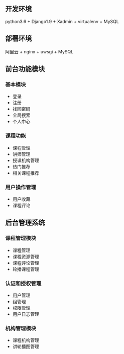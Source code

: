 ## 开发环境
python3.6 + Django1.9 + Xadmin + virtualenv + MySQL
## 部署环境
阿里云 + nginx + uwsgi + MySQL


## 前台功能模块
### 基本模块
- 登录
- 注册
- 找回密码
- 全局搜索
- 个人中心
### 课程功能
- 课程管理
- 讲师管理
- 授课机构管理
- 热门推荐
- 相关课程推荐
### 用户操作管理
- 用户收藏
- 课程评论


## 后台管理系统
### 课程管理模块
- 课程管理
- 课程资源管理
- 课程评论管理
- 轮播课程管理
### 认证和授权管理
- 用户管理
- 组管理
- 权限管理
- 用户日志管理
### 机构管理模块
- 课程机构管理
- 讲轮播图管理
